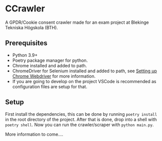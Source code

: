 # CCrawler
A GPDR/Cookie consent crawler made for an exam project at Blekinge Tekniska Högskola (BTH).

## Prerequisites
* Python 3.9+
* Poetry package manager for python.
* Chrome installed and added to path.
* ChromeDriver for Selenium installed and added to path, see [Setting up Chrome Webdriver](https://splinter.readthedocs.io/en/latest/drivers/chrome.html#setting-up-chrome-webdriver) for more information.
* If you are going to develop on the project VSCode is recommended as configuration files are setup for that.

## Setup
First install the dependencies, this can be done by running `poetry install` in the root directory of the project.
After that is done, drop into a shell with `poetry shell`.
Now you can run the crawler/scraper with `python main.py`.

More information to come....
